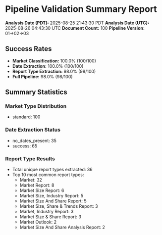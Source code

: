 # Pipeline Validation Summary Report

**Analysis Date (PDT):** 2025-08-25 21:43:30 PDT
**Analysis Date (UTC):** 2025-08-26 04:43:30 UTC
**Document Count:** 100
**Pipeline Version:** 01→02→03

## Success Rates

- **Market Classification:** 100.0% (100/100)
- **Date Extraction:** 100.0% (100/100)
- **Report Type Extraction:** 98.0% (98/100)
- **Full Pipeline:** 98.0% (98/100)

## Summary Statistics

### Market Type Distribution
- standard: 100

### Date Extraction Status
- no_dates_present: 35
- success: 65

### Report Type Results
- Total unique report types extracted: 36
- Top 10 most common report types:
  - Market: 32
  - Market Report: 8
  - Market Size Report: 6
  - Market Size, Industry Report: 5
  - Market Size And Share Report: 5
  - Market Size, Share & Trends Report: 3
  - Market, Industry Report: 3
  - Market Size & Share Report: 3
  - Market Outlook: 2
  - Market Size And Share Analysis Report: 2

